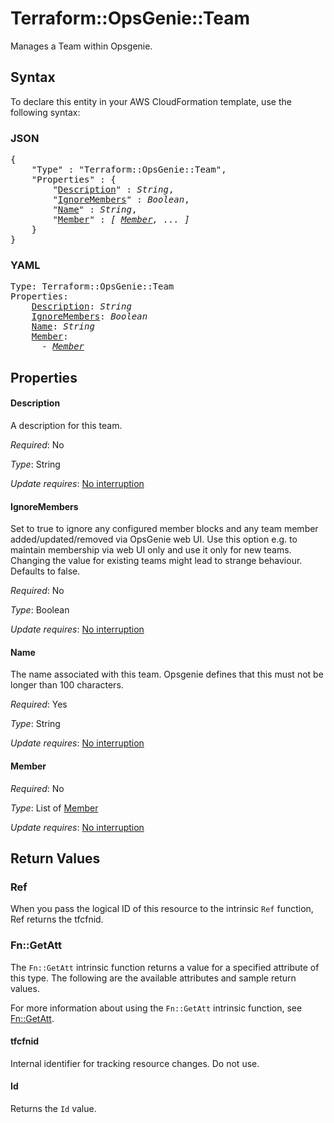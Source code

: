 # Terraform::OpsGenie::Team

Manages a Team within Opsgenie.

## Syntax

To declare this entity in your AWS CloudFormation template, use the following syntax:

### JSON

<pre>
{
    "Type" : "Terraform::OpsGenie::Team",
    "Properties" : {
        "<a href="#description" title="Description">Description</a>" : <i>String</i>,
        "<a href="#ignoremembers" title="IgnoreMembers">IgnoreMembers</a>" : <i>Boolean</i>,
        "<a href="#name" title="Name">Name</a>" : <i>String</i>,
        "<a href="#member" title="Member">Member</a>" : <i>[ <a href="member.md">Member</a>, ... ]</i>
    }
}
</pre>

### YAML

<pre>
Type: Terraform::OpsGenie::Team
Properties:
    <a href="#description" title="Description">Description</a>: <i>String</i>
    <a href="#ignoremembers" title="IgnoreMembers">IgnoreMembers</a>: <i>Boolean</i>
    <a href="#name" title="Name">Name</a>: <i>String</i>
    <a href="#member" title="Member">Member</a>: <i>
      - <a href="member.md">Member</a></i>
</pre>

## Properties

#### Description

A description for this team.

_Required_: No

_Type_: String

_Update requires_: [No interruption](https://docs.aws.amazon.com/AWSCloudFormation/latest/UserGuide/using-cfn-updating-stacks-update-behaviors.html#update-no-interrupt)

#### IgnoreMembers

Set to true to ignore any configured member blocks and any team member added/updated/removed via OpsGenie web UI. Use this option e.g. to maintain membership via web UI only and use it only for new teams. Changing the value for existing teams might lead to strange behaviour. Defaults to false.

_Required_: No

_Type_: Boolean

_Update requires_: [No interruption](https://docs.aws.amazon.com/AWSCloudFormation/latest/UserGuide/using-cfn-updating-stacks-update-behaviors.html#update-no-interrupt)

#### Name

The name associated with this team. Opsgenie defines that this must not be longer than 100 characters.

_Required_: Yes

_Type_: String

_Update requires_: [No interruption](https://docs.aws.amazon.com/AWSCloudFormation/latest/UserGuide/using-cfn-updating-stacks-update-behaviors.html#update-no-interrupt)

#### Member

_Required_: No

_Type_: List of <a href="member.md">Member</a>

_Update requires_: [No interruption](https://docs.aws.amazon.com/AWSCloudFormation/latest/UserGuide/using-cfn-updating-stacks-update-behaviors.html#update-no-interrupt)

## Return Values

### Ref

When you pass the logical ID of this resource to the intrinsic `Ref` function, Ref returns the tfcfnid.

### Fn::GetAtt

The `Fn::GetAtt` intrinsic function returns a value for a specified attribute of this type. The following are the available attributes and sample return values.

For more information about using the `Fn::GetAtt` intrinsic function, see [Fn::GetAtt](https://docs.aws.amazon.com/AWSCloudFormation/latest/UserGuide/intrinsic-function-reference-getatt.html).

#### tfcfnid

Internal identifier for tracking resource changes. Do not use.

#### Id

Returns the <code>Id</code> value.


